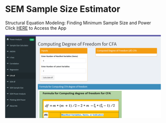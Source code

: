 # SEM Sample Size Estimator
 Structural Equation Modeling: Finding Minimum Sample Size and Power 
 Click [HERE](https://aalbusaidi.shinyapps.io/power/) to Access the App

 ![MainPage](https://github.com/aalbusaidi/SEM-Sample-Size-Estimator/blob/main/www/power.png)
